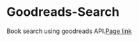 # Goodreads-Search
Book search using goodreads API.[Page link](https://dashokkumar93.github.io/Goodreads-Search/)
